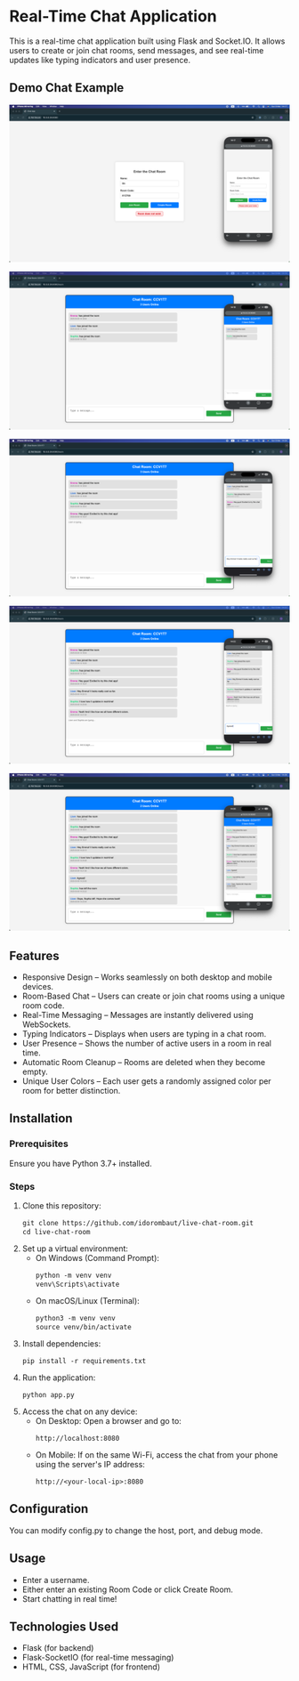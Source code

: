 # Real-Time Chat Application

This is a real-time chat application built using Flask and Socket.IO. It allows users to create or join chat rooms, send messages, and see real-time updates like typing indicators and user presence.

## Demo Chat Example

![Home](https://github.com/idorombaut/live-chat-room/blob/main/screenshots/home.png)

![Chat Room](https://github.com/idorombaut/live-chat-room/blob/main/screenshots/chat_room.png)

![Chatting 1](https://github.com/idorombaut/live-chat-room/blob/main/screenshots/chatting1.png)

![Chatting 2](https://github.com/idorombaut/live-chat-room/blob/main/screenshots/chatting2.png)

![Chatting 3](https://github.com/idorombaut/live-chat-room/blob/main/screenshots/chatting3.png)

## Features
- Responsive Design – Works seamlessly on both desktop and mobile devices.
- Room-Based Chat – Users can create or join chat rooms using a unique room code.
- Real-Time Messaging – Messages are instantly delivered using WebSockets.
- Typing Indicators – Displays when users are typing in a chat room.
- User Presence – Shows the number of active users in a room in real time.
- Automatic Room Cleanup – Rooms are deleted when they become empty.
- Unique User Colors – Each user gets a randomly assigned color per room for better distinction.

## Installation

### Prerequisites
Ensure you have Python 3.7+ installed.

### Steps
1. Clone this repository:
   ```
   git clone https://github.com/idorombaut/live-chat-room.git
   cd live-chat-room
   ```
2. Set up a virtual environment:
   - On Windows (Command Prompt):
     ```
     python -m venv venv
     venv\Scripts\activate
     ```
   - On macOS/Linux (Terminal):
     ```
     python3 -m venv venv
     source venv/bin/activate
     ```
3. Install dependencies:
   ```
   pip install -r requirements.txt
   ```
4. Run the application:
   ```
   python app.py
   ```
5. Access the chat on any device:
   - On Desktop: Open a browser and go to:
     ```
     http://localhost:8080
     ```
   - On Mobile: If on the same Wi-Fi, access the chat from your phone using the server's IP address:
     ```
     http://<your-local-ip>:8080
     ```

## Configuration
You can modify config.py to change the host, port, and debug mode.

## Usage
- Enter a username.
- Either enter an existing Room Code or click Create Room.
- Start chatting in real time!

## Technologies Used
- Flask (for backend)
- Flask-SocketIO (for real-time messaging)
- HTML, CSS, JavaScript (for frontend)
